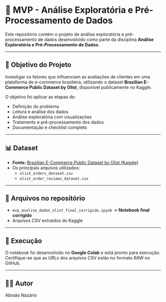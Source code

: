 
# 🛒 MVP - Análise Exploratória e Pré-Processamento de Dados

Este repositório contém o projeto de análise exploratória e pré-processamento de dados desenvolvido como parte da disciplina **Análise Exploratória e Pré-Processamento de Dados**.

---

## 🎯 Objetivo do Projeto

Investigar os fatores que influenciam as avaliações de clientes em uma plataforma de e-commerce brasileira, utilizando o dataset **Brazilian E-Commerce Public Dataset by Olist**, disponível publicamente no Kaggle.

O objetivo foi aplicar as etapas de:

- Definição do problema
- Leitura e análise dos dados
- Análise exploratória com visualizações
- Tratamento e pré-processamento dos dados
- Documentação e checklist completo

---

## 📊 Dataset

- **Fonte:** [Brazilian E-Commerce Public Dataset by Olist (Kaggle)](https://www.kaggle.com/datasets/olistbr/brazilian-ecommerce)
- Os principais arquivos utilizados:
  - `olist_orders_dataset.csv`
  - `olist_order_reviews_dataset.csv`

---

## 📁 Arquivos no repositório

- `mvp_analise_dados_olist_final_corrigido.ipynb` → **Notebook final corrigido**
- Arquivos CSV extraídos do Kaggle

---

## 🚀 Execução

O notebook foi desenvolvido no **Google Colab** e está pronto para execução.  
Certifique-se que as URLs dos arquivos CSV estão no formato RAW no GitHub.

---

## 👨‍🎓 Autor

Abraão Nazário
